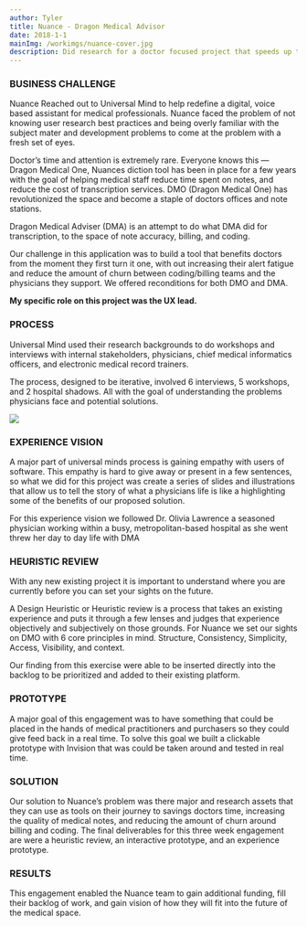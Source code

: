 ```yaml
---
author: Tyler
title: Nuance - Dragon Medical Advisor
date: 2018-1-1
mainImg: /workimgs/nuance-cover.jpg
description: Did research for a doctor focused project that speeds up the note taking process by reducing the note taking rework that is part of the medical documentation space. 
---
```


### BUSINESS CHALLENGE

Nuance Reached out to Universal Mind to help redefine a digital, voice based
assistant for medical professionals. Nuance faced the problem of not knowing
user research best practices and being overly familiar with the subject mater
and development problems to come at the problem with a fresh set of eyes.

Doctor’s time and attention is extremely rare. Everyone knows this — Dragon
Medical One, Nuances diction tool has been in place for a few years with the
goal of helping medical staff reduce time spent on notes, and reduce the cost of
transcription services. DMO (Dragon Medical One) has revolutionized the space
and become a staple of doctors offices and note stations.

Dragon Medical Adviser (DMA) is an attempt to do what DMA did for transcription,
to the space of note accuracy, billing, and coding.

Our challenge in this application was to build a tool that benefits doctors from
the moment they first turn it one, with out increasing their alert fatigue and
reduce the amount of churn between coding/billing teams and the physicians they
support. We offered reconditions for both DMO and DMA.

**My specific role on this project was the UX lead.**

<div class="aside">
<div>

### PROCESS

Universal Mind used their research backgrounds to do workshops and interviews
with internal stakeholders, physicians, chief medical informatics officers, and
electronic medical record trainers.

The process, designed to be iterative, involved 6 interviews, 5 workshops, and 2
hospital shadows. All with the goal of understanding the problems physicians
face and potential solutions.

</div>
<div class="image">
    <img src="/workimgs/nuance-aside.jpg">
</div>
</div>

### EXPERIENCE VISION

A major part of universal minds process is gaining empathy with users of
software. This empathy is hard to give away or present in a few sentences, so
what we did for this project was create a series of slides and illustrations
that allow us to tell the story of what a physicians life is like a highlighting
some of the benefits of our proposed solution.

For this experience vision we followed Dr. Olivia Lawrence a seasoned physician
working within a busy, metropolitan-based hospital as she went threw her day to
day life with DMA

### HEURISTIC REVIEW

With any new existing project it is important to understand where you are
currently before you can set your sights on the future.

A Design Heuristic or Heuristic review is a process that takes an existing
experience and puts it through a few lenses and judges that experience
objectively and subjectively on those grounds. For Nuance we set our sights on
DMO with 6 core principles in mind. Structure, Consistency, Simplicity, Access,
Visibility, and context.

Our finding from this exercise were able to be inserted directly into the
backlog to be prioritized and added to their existing platform.

### PROTOTYPE

A major goal of this engagement was to have something that could be placed in
the hands of medical practitioners and purchasers so they could give feed back
in a real time. To solve this goal we built a clickable prototype with Invision
that was could be taken around and tested in real time.

### SOLUTION

Our solution to Nuance’s problem was there major and research assets that they
can use as tools on their journey to savings doctors time, increasing the
quality of medical notes, and reducing the amount of churn around billing and
coding. The final deliverables for this three week engagement are were a
heuristic review, an interactive prototype, and an experience prototype.

### RESULTS

This engagement enabled the Nuance team to gain additional funding, fill their
backlog of work, and gain vision of how they will fit into the future of the
medical space.
